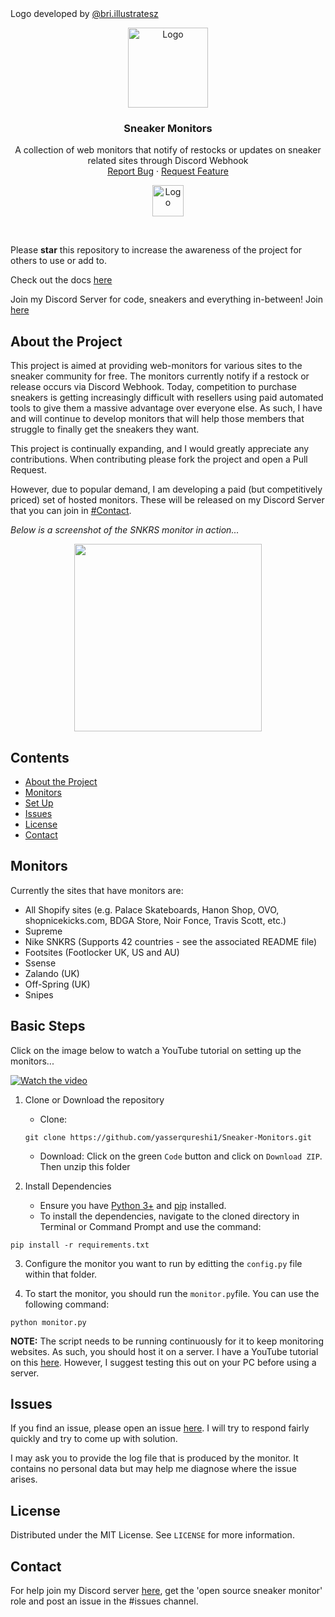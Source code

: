 <figcaption>Logo developed by <a href="https://www.instagram.com/bri.illustratesz/">@bri.illustratesz</a></figcaption>
<p align="center">
  <a href="https://github.com/yasserqureshi1/Sneaker-Monitors/">
    <img src="https://raw.githubusercontent.com/yasserqureshi1/Sneaker-Monitors/master/static/logo.png" alt="Logo" width="auto" height="128">
  </a>
  
  <h3 align="center">Sneaker Monitors</h3>

  <p align="center">
    A collection of web monitors that notify of restocks or updates on sneaker related sites through Discord Webhook
    <br />
    <a href="https://github.com/yasserqureshi1/Sneaker-Monitors/">Report Bug</a>
    ·
    <a href="https://github.com/yasserqureshi1/Sneaker-Monitors/">Request Feature</a>
  </p>

  <p align="center">
    <a href="https://www.paypal.com/donate?hosted_button_id=SKRAD2YFGZC5C">
    <img src="https://www.paypalobjects.com/en_US/i/btn/btn_donateCC_LG.gif" alt="Logo" width="auto" height="50" >
  </a>
  </p> 
</p>
<br />

Please **star** this repository to increase the awareness of the project for others to use or add to. 

Check out the docs [here](https://yasserqureshi1.github.io/Sneaker-Monitors/)

Join my Discord Server for code, sneakers and everything in-between! Join [here](https://discord.gg/b6zyJyCQUu)


## About the Project
This project is aimed at providing web-monitors for various sites to the sneaker community for free. 
The monitors currently notify if a restock or release occurs via Discord Webhook.
Today, competition to purchase sneakers is getting increasingly difficult with resellers using paid automated tools to give them a massive advantage over everyone else.
As such, I have and will continue to develop monitors that will help those members that struggle to finally get the sneakers they want.

This project is continually expanding, and I would greatly appreciate any contributions. 
When contributing please fork the project and open a Pull Request.

However, due to popular demand, I am developing a paid (but competitively priced) set of hosted monitors. These will be released on my Discord Server that you can join in [#Contact](#Contact).

*Below is a screenshot of the SNKRS monitor in action...*

<p align="center">
  <img width="300" src="https://github.com/yasserqureshi1/Sneaker-Monitors/blob/master/static/SNKRS_example.png?raw=true">
</p>

## Contents
* [About the Project](#about-the-project)
* [Monitors](#monitors)
* [Set Up](#set-up)
* [Issues](#issues)
* [License](#license)
* [Contact](#contact)

## Monitors 

Currently the sites that have monitors are:
- All Shopify sites (e.g. Palace Skateboards, Hanon Shop, OVO, shopnicekicks.com, BDGA Store, Noir Fonce, Travis Scott, etc.)
- Supreme
- Nike SNKRS (Supports 42 countries - see the associated README file)
- Footsites (Footlocker UK, US and AU)
- Ssense
- Zalando (UK)
- Off-Spring (UK)
- Snipes

## Basic Steps

Click on the image below to watch a YouTube tutorial on setting up the monitors...

[![Watch the video](https://img.youtube.com/vi/BECxMuBFnQA/mqdefault.jpg)](https://youtu.be/BECxMuBFnQA)

1. Clone or Download the repository
    - Clone:
    ```
    git clone https://github.com/yasserqureshi1/Sneaker-Monitors.git
    ```
    - Download: Click on the green `Code` button and click on `Download ZIP`. Then unzip this folder
    

2. Install Dependencies
    - Ensure you have [Python 3+](https://www.python.org/downloads/) and [pip](https://pip.pypa.io/en/stable/installing/) installed. 
    - To install the dependencies, navigate to the cloned directory in Terminal or Command Prompt and use the command:
```
pip install -r requirements.txt
```

3. Configure the monitor you want to run by editting the `config.py` file within that folder.

4. To start the monitor, you should run the `monitor.py`file. You can use the following command:
  ```
  python monitor.py
  ```
**NOTE:** The script needs to be running continuously for it to keep monitoring websites. As such, you should host it on a server. I have a YouTube tutorial on this [here](https://youtu.be/nmUSSlt4JKk). However, I suggest testing this out on your PC before using a server.


## Issues

If you find an issue, please open an issue [here](https://github.com/yasserqureshi1/Sneaker-Monitors/issues/new). 
I will try to respond fairly quickly and try to come up with solution.

I may ask you to provide the log file that is produced by the monitor.
It contains no personal data but may help me diagnose where the issue arises.


## License

Distributed under the MIT License. See ```LICENSE``` for more information.

## Contact

For help join my Discord server [here](https://discord.gg/b6zyJyCQUu), get the 'open source sneaker monitor' role and post an issue in the #issues channel.

